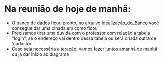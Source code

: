# Na reunião de hoje de manhã:

- O banco de dados ficou pronto, no arquivo [Idealização_do_Banco](https://github.com/LuanME/--Projeto_Integrador--/blob/main/Reuni%C3%B5es/Idealiza%C3%A7%C3%A3o_do_Banco) você consegue dar uma olhada em como ficou
- Precisamos tirar uma dúvida com o professor com relação a tabela "login", se o endereço vai dentro dessa tabela ou será criada outra de 'cadastro'
- Caso seja necessária alteração, vamos fazer juntos amanhã de manhã ou já dar início ao diagrama
